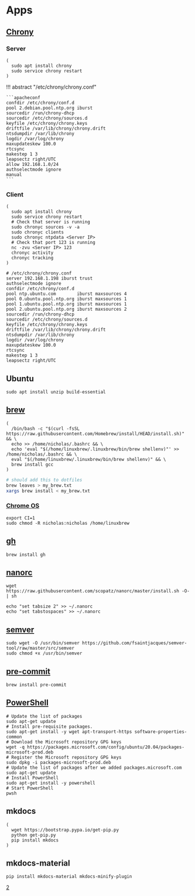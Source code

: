 # Apps

## [Chrony][1]

### Server

```shell
(
  sudo apt install chrony
  sudo service chrony restart
)
```

!!! abstract "/etc/chrony/chrony.conf"

    ```apacheconf
    confdir /etc/chrony/conf.d
    pool 2.debian.pool.ntp.org iburst
    sourcedir /run/chrony-dhcp
    sourcedir /etc/chrony/sources.d
    keyfile /etc/chrony/chrony.keys
    driftfile /var/lib/chrony/chrony.drift
    ntsdumpdir /var/lib/chrony
    logdir /var/log/chrony
    maxupdateskew 100.0
    rtcsync
    makestep 1 3
    leapsectz right/UTC
    allow 192.168.1.0/24
    authselectmode ignore
    manual
    ```

### Client

```shell
(
  sudo apt install chrony
  sudo service chrony restart
  # Check that server is running
  sudo chronyc sources -v -a
  sudo chronyc clients
  sudo chronyc ntpdata <Server IP>
  # Check that port 123 is running
  nc -zvu <Server IP> 123
  chronyc activity
  chronyc tracking
)
```

```apacheconf
# /etc/chrony/chrony.conf
server 192.168.1.198 iburst trust
authselectmode ignore
confdir /etc/chrony/conf.d
pool ntp.ubuntu.com        iburst maxsources 4
pool 0.ubuntu.pool.ntp.org iburst maxsources 1
pool 1.ubuntu.pool.ntp.org iburst maxsources 1
pool 2.ubuntu.pool.ntp.org iburst maxsources 2
sourcedir /run/chrony-dhcp
sourcedir /etc/chrony/sources.d
keyfile /etc/chrony/chrony.keys
driftfile /var/lib/chrony/chrony.drift
ntsdumpdir /var/lib/chrony
logdir /var/log/chrony
maxupdateskew 100.0
rtcsync
makestep 1 3
leapsectz right/UTC
```

## Ubuntu

```shell
sudo apt install unzip build-essential
```

## [brew](https://brew.sh/)

```shell
(
  /bin/bash -c "$(curl -fsSL https://raw.githubusercontent.com/Homebrew/install/HEAD/install.sh)" && \
  echo >> /home/nicholas/.bashrc && \
  echo 'eval "$(/home/linuxbrew/.linuxbrew/bin/brew shellenv)"' >> /home/nicholas/.bashrc && \
  eval "$(/home/linuxbrew/.linuxbrew/bin/brew shellenv)" && \
  brew install gcc
)
```

```bash
# should add this to dotfiles
brew leaves > my_brew.txt
xargs brew install < my_brew.txt
```

### [Chrome OS][2]

```shell
export CI=1
sudo chmod -R nicholas:nicholas /home/linuxbrew
```

## [gh](https://github.com/cli/cli)

```shell
brew install gh
```

## [nanorc](https://github.com/scopatz/nanorc)

```shell
wget https://raw.githubusercontent.com/scopatz/nanorc/master/install.sh -O- | sh
```

```shell
echo "set tabsize 2" >> ~/.nanorc
echo "set tabstospaces" >> ~/.nanorc
```

## [semver](https://github.com/fsaintjacques/semver-tool)

```shell
sudo wget -O /usr/bin/semver https://github.com/fsaintjacques/semver-tool/raw/master/src/semver
sudo chmod +x /usr/bin/semver
```

## [pre-commit](https://pre-commit.com/#install)

```shell
brew install pre-commit
```

## [PowerShell](https://docs.microsoft.com/en-us/powershell/scripting/install/install-ubuntu?view=powershell-7.2#installation-via-package-repository)

```shell
# Update the list of packages
sudo apt-get update
# Install pre-requisite packages.
sudo apt-get install -y wget apt-transport-https software-properties-common
# Download the Microsoft repository GPG keys
wget -q https://packages.microsoft.com/config/ubuntu/20.04/packages-microsoft-prod.deb
# Register the Microsoft repository GPG keys
sudo dpkg -i packages-microsoft-prod.deb
# Update the list of packages after we added packages.microsoft.com
sudo apt-get update
# Install PowerShell
sudo apt-get install -y powershell
# Start PowerShell
pwsh
```

## mkdocs

```shell
(
  wget https://bootstrap.pypa.io/get-pip.py
  python get-pip.py
  pip install mkdocs
)
```

## mkdocs-material

```shell
pip install mkdocs-material mkdocs-minify-plugin
```

[1]: <https://ubuntu.com/server/docs/how-to-serve-the-network-time-protocol-with-chrony>
[2]: <https://github.com/Homebrew/install/issues/369>
[2]
